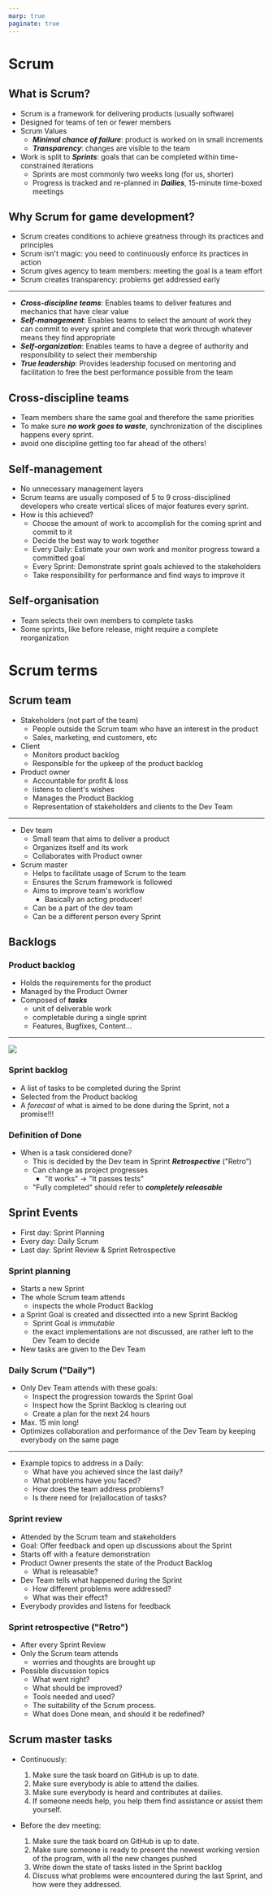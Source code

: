```yaml
---
marp: true
paginate: true
---
```

<!-- headingDivider: 3 -->
<!-- class: default -->
# Scrum
## What is Scrum?

* Scrum is a framework for delivering products (usually software)
* Designed for teams of ten or fewer members
* Scrum Values
  * ***Minimal chance of failure***: product is worked on in small increments
  * ***Transparency***: changes are visible to the team
* Work is split to ***Sprints***: goals that can be completed within time-constrained iterations
  * Sprints are most commonly two weeks long (for us, shorter)
  * Progress is tracked and re-planned in ***Dailies***, 15-minute time-boxed meetings 


## Why Scrum for game development?

* Scrum creates conditions to achieve greatness through its practices and principles
* Scrum isn't magic: you need to continuously enforce its practices in action
* Scrum gives agency to team members: meeting the goal is a team effort
* Scrum creates transparency: problems get addressed early


---
* ***Cross-discipline teams***: Enables teams to deliver features and mechanics that have clear value
* ***Self-management***: Enables teams to select the amount of work they can commit to every sprint and complete that work through whatever means they find appropriate
* ***Self-organization***: Enables teams to have a degree of authority and responsibility to select their membership
* ***True leadership***: Provides leadership focused on mentoring and facilitation to free the best performance possible from the team


## Cross-discipline teams
* Team members share the same goal and therefore the same priorities
* To make sure ***no work goes to waste***, synchronization of the disciplines happens every sprint. 
* avoid one discipline getting too far ahead of the others!

## Self-management
* No unnecessary management layers
* Scrum teams are usually composed of 5 to 9 cross-disciplined developers who create vertical slices of major features every sprint.
* How is this achieved?
  * Choose the amount of work to accomplish for the coming sprint and commit to it
  * Decide the best way to work together
  * Every Daily: Estimate your own work and monitor progress toward a committed goal
  * Every Sprint: Demonstrate sprint goals achieved to the stakeholders
  * Take responsibility for performance and find ways to improve it 

## Self-organisation

* Team selects their own members to complete tasks
* Some sprints, like before release, might require a complete reorganization

# Scrum terms

## Scrum team

* Stakeholders (not part of the team)
  * People outside the Scrum team who have an interest in the product
  * Sales, marketing, end customers, etc
* Client
  * Monitors product backlog
  * Responsible for the upkeep of the product backlog
* Product owner
  * Accountable for profit & loss
  * listens to client's wishes
  * Manages the Product Backlog
  * Representation of stakeholders and clients to the Dev Team

<!-- _footer: "In this course, the teacher will act as all of the above." -->
---
* Dev team
  * Small team that aims to deliver a product
  * Organizes itself and its work
  * Collaborates with Product owner
* Scrum master
  * Helps to facilitate usage of Scrum to the team
  * Ensures the Scrum framework is followed
  * Aims to improve team's workflow
    * Basically an acting producer!
  * Can be a part of the dev team
  * Can be a different person every Sprint

## Backlogs

### Product backlog

* Holds the requirements for the product
* Managed by the Product Owner
* Composed of ***tasks***
  * unit of deliverable work
  * completable during a single sprint
  * Features, Bugfixes, Content...

---
![](https://i.pinimg.com/originals/f8/6c/f4/f86cf4e5a8e7b0ab905ed53e8786aa28.png)

### Sprint backlog

* A list of tasks to be completed during the Sprint
* Selected from the Product backlog
* A *forecast* of what is aimed to be done during the Sprint, not a promise!!!

### Definition of Done

* When is a task considered done?
	* This is decided by the Dev team in Sprint ***Retrospective*** ("Retro")
	* Can change as project progresses
    	* "It works" -> "It passes tests"
  	* "Fully completed" should refer to ***completely releasable***

## Sprint Events

* First day: Sprint Planning
* Every day: Daily Scrum
* Last day: Sprint Review & Sprint Retrospective

### Sprint planning

* Starts a new Sprint
* The whole Scrum team attends
  * inspects the whole Product Backlog
* a Sprint Goal is created and dissectted into a new Sprint Backlog
  * Sprint Goal is *immutable*
  * the exact implementations are not discussed, are rather left to the Dev Team to decide
* New tasks are given to the Dev Team

### Daily Scrum ("Daily")

* Only Dev Team attends with these goals:
  * Inspect the progression towards the Sprint Goal
  * Inspect how the Sprint Backlog is clearing out
  * Create a plan for the next 24 hours
* Max. 15 min long!
* Optimizes collaboration and performance of the Dev Team by keeping everybody on the same page
---
* Example topics to address in a Daily:
	* What have you achieved since the last daily?
	* What problems have you faced?
	* How does the team address problems?
	* Is there need for (re)allocation of tasks?

### Sprint review

* Attended by the Scrum team and stakeholders
* Goal: Offer feedback and open up discussions about the Sprint
* Starts off with a feature demonstration
* Product Owner presents the state of the Product Backlog
  * What is releasable?
* Dev Team tells what happened during the Sprint
  * How different problems were addressed?
  * What was their effect?
* Everybody provides and listens for feedback

### Sprint retrospective ("Retro")

* After every Sprint Review
* Only the Scrum team attends
	* worries and thoughts are brought up
* Possible discussion topics
	* What went right?
	* What should be improved?
	* Tools needed and used?
	* The suitability of the Scrum process.
	* What does Done mean, and should it be redefined?

## Scrum master tasks

* Continuously:
  1. Make sure the task board on GitHub is up to date.
  2. Make sure everybody is able to attend the dailies.
  3. Make sure everybody is heard and contributes at dailies.
  4. If someone needs help, you help them find assistance or assist them yourself.

* Before the dev meeting:
  1. Make sure the task board on GitHub is up to date.
  2. Make sure someone is ready to present the newest working version of the program, with all the new changes pushed
  3. Write down the state of tasks listed in the Sprint backlog
  4. Discuss what problems were encountered during the last Sprint, and how were they addressed.

